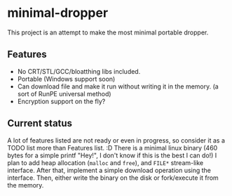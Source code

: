 # minimal-dropper
This project is an attempt to make the most minimal portable dropper.

## Features ##
* No CRT/STL/GCC/bloatthing libs included. 
* Portable (Windows support soon)
* Can download file and make it run without writing it in the memory. (a sort of RunPE universal method)
* Encryption support on the fly?

## Current status ##
A lot of features listed are not ready or even in progress, so consider it as a TODO list more than Features list. :D
There is a minimal linux binary (460 bytes for a simple printf "Hey!", I don't know if this is the best I can do!)
I plan to add heap allocation (`malloc` and `free`), and `FILE*` stream-like interface.
After that, implement a simple download operation using the interface.
Then, either write the binary on the disk or fork/execute it from the memory.
